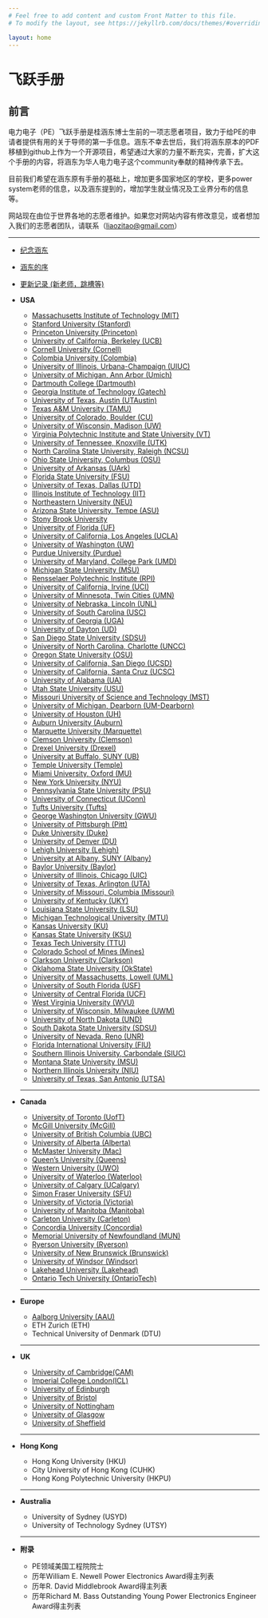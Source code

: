 ```yaml
---
# Feel free to add content and custom Front Matter to this file.
# To modify the layout, see https://jekyllrb.com/docs/themes/#overriding-theme-defaults

layout: home
---
```

# 飞跃手册

## **前言**

电力电子（PE）飞跃手册是桂涵东博士生前的一项志愿者项目，致力于给PE的申请者提供有用的关于导师的第一手信息。涵东不幸去世后，我们将涵东原本的PDF移植到github上作为一个开源项目，希望通过大家的力量不断充实，完善，扩大这个手册的内容，将涵东为华人电力电子这个community奉献的精神传承下去。

目前我们希望在涵东原有手册的基础上，增加更多国家地区的学校，更多power system老师的信息，以及涵东提到的，增加学生就业情况及工业界分布的信息等。

网站现在由位于世界各地的志愿者维护。如果您对网站内容有修改意见，或者想加入我们的志愿者团队，请联系（liaozitao@gmail.com）

---

* [纪念涵东](https://handonggui.github.io/)
* [涵东的序](https://zliao555.github.io/my-site/handong_intro)
* [更新记录 (新老师，跳槽等)](https://zliao555.github.io/my-site/updates)

* **USA**
  * [Massachusetts Institute of Technology (MIT)](https://zliao555.github.io/my-site/mit)
  * [Stanford University (Stanford)](https://zliao555.github.io/my-site/stanford)
  * [Princeton University (Princeton)](https://zliao555.github.io/my-site/princeton) 
  * [University of California, Berkeley (UCB)](https://zliao555.github.io/my-site/ucb) 
  * [Cornell University (Cornell)](https://zliao555.github.io/my-site/cornell) 
  * [Colombia University (Colombia)](https://zliao555.github.io/my-site/colombia) 
  * [University of Illinois, Urbana-Champaign (UIUC)](https://zliao555.github.io/my-site/uiuc)
  * [University of Michigan, Ann Arbor (Umich)](https://zliao555.github.io/my-site/umich) 
  * [Dartmouth College (Dartmouth)](https://zliao555.github.io/my-site/dartmouth) 
  * [Georgia Institute of Technology (Gatech)](https://zliao555.github.io/my-site/gatech) 
  * [University of Texas, Austin (UTAustin)](https://zliao555.github.io/my-site/utaustin)
  * [Texas A&M University (TAMU)](https://zliao555.github.io/my-site/tamu) 
  * [University of Colorado, Boulder (CU)](https://zliao555.github.io/my-site/cuboulder)
  * [University of Wisconsin, Madison (UW)](https://zliao555.github.io/my-site/uwmadison)
  * [Virginia Polytechnic Institute and State University (VT)](https://zliao555.github.io/my-site/vt) 
  * [University of Tennessee, Knoxville (UTK)](https://zliao555.github.io/my-site/utk) 
  * [North Carolina State University, Raleigh (NCSU)](https://zliao555.github.io/my-site/ncsu) 
  * [Ohio State University, Columbus (OSU)](https://zliao555.github.io/my-site/osu) 
  * [University of Arkansas (UArk)](https://zliao555.github.io/my-site/uark)  
  * [Florida State University (FSU)](https://zliao555.github.io/my-site/fsu) 
  * [University of Texas, Dallas (UTD)](https://zliao555.github.io/my-site/utd) 
  * [Illinois Institute of Technology (IIT)](https://zliao555.github.io/my-site/iit)
  * [Northeastern University (NEU)](https://zliao555.github.io/my-site/neu)
  * [Arizona State University, Tempe (ASU)](https://zliao555.github.io/my-site/asu)
  * [Stony Brook University](https://zliao555.github.io/my-site/stony)
  * [University of Florida (UF)](https://zliao555.github.io/my-site/uf) 
  * [University of California, Los Angeles (UCLA)](https://zliao555.github.io/my-site/ucla)
  * [University of Washington (UW)](https://zliao555.github.io/my-site/uw) 
  * [Purdue University (Purdue)](https://zliao555.github.io/my-site/purdue)
  * [University of Maryland, College Park (UMD)](https://zliao555.github.io/my-site/umd)
  * [Michigan State University (MSU)](https://zliao555.github.io/my-site/msu)
  * [Rensselaer Polytechnic Institute (RPI)](https://zliao555.github.io/my-site/rpi)
  * [University of California, Irvine (UCI)](https://zliao555.github.io/my-site/uci)
  * [University of Minnesota, Twin Cities (UMN)](https://zliao555.github.io/my-site/umn) 
  * [University of Nebraska, Lincoln (UNL)](https://zliao555.github.io/my-site/nebraska) 
  * [University of South Carolina (USC)](https://zliao555.github.io/my-site/USC)
  * [University of Georgia (UGA)](https://zliao555.github.io/my-site/UGA)
  * [University of Dayton (UD)](https://zliao555.github.io/my-site/dayton)
  * [San Diego State University (SDSU)](https://zliao555.github.io/my-site/SDSU)
  * [University of North Carolina, Charlotte (UNCC)](https://zliao555.github.io/my-site/UNCC) 
  * [Oregon State University (OSU)](https://zliao555.github.io/my-site/OSU)
  * [University of California, San Diego (UCSD)](https://zliao555.github.io/my-site/UCSD)
  * [University of California, Santa Cruz (UCSC)](https://zliao555.github.io/my-site/UCSC)
  * [University of Alabama (UA)](https://zliao555.github.io/my-site/UA)
  * [Utah State University (USU)](https://zliao555.github.io/my-site/USU)
  * [Missouri University of Science and Technology (MST)](https://zliao555.github.io/my-site/MST)
  * [University of Michigan, Dearborn (UM-Dearborn)](https://zliao555.github.io/my-site/UMDearborn)
  * [University of Houston (UH)](https://zliao555.github.io/my-site/UH)
  * [Auburn University (Auburn)](https://zliao555.github.io/my-site/Auburn)
  * [Marquette University (Marquette)](https://zliao555.github.io/my-site/marquette)
  * [Clemson University (Clemson)](https://zliao555.github.io/my-site/clemson) 
  * [Drexel University (Drexel)](https://zliao555.github.io/my-site/drexel)
  * [University at Buffalo, SUNY (UB)](https://zliao555.github.io/my-site/buffalo)
  * [Temple University (Temple)](https://zliao555.github.io/my-site/temple)
  * [Miami University, Oxford (MU)](https://zliao555.github.io/my-site/miami)
  * [New York University (NYU)](https://zliao555.github.io/my-site/nyu)
  * [Pennsylvania State University (PSU)](https://zliao555.github.io/my-site/psu)
  * [University of Connecticut (UConn)](https://zliao555.github.io/my-site/uconn)
  * [Tufts University (Tufts)](https://zliao555.github.io/my-site/tufts)
  * [George Washington University (GWU)](https://zliao555.github.io/my-site/gwu)
  * [University of Pittsburgh (Pitt)](https://zliao555.github.io/my-site/pitt)
  * [Duke University (Duke)](https://zliao555.github.io/my-site/duke) 
  * [University of Denver (DU)](https://zliao555.github.io/my-site/denver) 
  * [Lehigh University (Lehigh)](https://zliao555.github.io/my-site/lehigh)
  * [University at Albany, SUNY (Albany)](https://zliao555.github.io/my-site/albany) 
  * [Baylor University (Baylor)](https://zliao555.github.io/my-site/baylor) 
  * [University of Illinois, Chicago (UIC)](https://zliao555.github.io/my-site/uic) 
  * [University of Texas, Arlington (UTA)](https://zliao555.github.io/my-site/uta) 
  * [University of Missouri, Columbia (Missouri)](https://zliao555.github.io/my-site/missouri) 
  * [University of Kentucky (UKY)](https://zliao555.github.io/my-site/uky) 
  * [Louisiana State University (LSU)](https://zliao555.github.io/my-site/lsu) 
  * [Michigan Technological University (MTU)](https://zliao555.github.io/my-site/mtu)  
  * [Kansas University (KU)](https://zliao555.github.io/my-site/ku)
  * [Kansas State University (KSU)](https://zliao555.github.io/my-site/ksu) 
  * [Texas Tech University (TTU)](https://zliao555.github.io/my-site/ttu) 
  * [Colorado School of Mines (Mines)](https://zliao555.github.io/my-site/mines) 
  * [Clarkson University (Clarkson)](https://zliao555.github.io/my-site/clarkson) 
  * [Oklahoma State University (OkState)](https://zliao555.github.io/my-site/okstate) 
  * [University of Massachusetts, Lowell (UML)](https://zliao555.github.io/my-site/uml) 
  * [University of South Florida (USF)](https://zliao555.github.io/my-site/usf) 
  * [University of Central Florida (UCF)](https://zliao555.github.io/my-site/ucf)
  * [West Virginia University (WVU)](https://zliao555.github.io/my-site/wvu) 
  * [University of Wisconsin, Milwaukee (UWM)](https://zliao555.github.io/my-site/uwmil)
  * [University of North Dakota (UND)](https://zliao555.github.io/my-site/und)
  * [South Dakota State University (SDSU)](https://zliao555.github.io/my-site/SDASU) 
  * [University of Nevada, Reno (UNR)](https://zliao555.github.io/my-site/unr)
  * [Florida International University (FIU)](https://zliao555.github.io/my-site/fiu)
  * [Southern Illinois University, Carbondale (SIUC)](https://zliao555.github.io/my-site/siuc)
  * [Montana State University (MSU)](https://zliao555.github.io/my-site/MSU)
  * [Northern Illinois University (NIU)](https://zliao555.github.io/my-site/niu)
  * [University of Texas, San Antonio (UTSA)](https://zliao555.github.io/my-site/utsa)
  
  ---
  
* **Canada** 
  * [University of Toronto (UofT)](https://zliao555.github.io/my-site/UofT)
  * [McGill University (McGill)](https://zliao555.github.io/my-site/McGill)
  * [University of British Columbia (UBC)](https://zliao555.github.io/my-site/ubc) 
  * [University of Alberta (Alberta)](https://zliao555.github.io/my-site/Alberta)
  * [McMaster University (Mac)](https://zliao555.github.io/my-site/Mac)
  * [Queen’s University (Queens)](https://zliao555.github.io/my-site/Queens)
  * [Western University (UWO)](https://zliao555.github.io/my-site/UWO)
  * [University of Waterloo (Waterloo)](https://zliao555.github.io/my-site/Waterloo) 
  * [University of Calgary (UCalgary)](https://zliao555.github.io/my-site/UCalgary)
  * [Simon Fraser University (SFU)](https://zliao555.github.io/my-site/SFU)
  * [University of Victoria (Victoria)](https://zliao555.github.io/my-site/Victoria)
  * [University of Manitoba (Manitoba)](https://zliao555.github.io/my-site/Manitoba)
  * [Carleton University (Carleton)](https://zliao555.github.io/my-site/Carleton)
  * [Concordia University (Concordia)](https://zliao555.github.io/my-site/Concordia)
  * [Memorial University of Newfoundland (MUN)](https://zliao555.github.io/my-site/MUN)
  * [Ryerson University (Ryerson)](https://zliao555.github.io/my-site/Ryerson)
  * [University of New Brunswick (Brunswick)](https://zliao555.github.io/my-site/Brunswick)
  * [University of Windsor (Windsor)](https://zliao555.github.io/my-site/Windsor)
  * [Lakehead University (Lakehead)](https://zliao555.github.io/my-site/Lakehead)
  * [Ontario Tech University (OntarioTech)](https://zliao555.github.io/my-site/OntarioTech)
 
  ---
  
* **Europe**
  * [Aalborg University (AAU)](https://zliao555.github.io/my-site/AAU)
  * ETH Zurich (ETH)
  * Technical University of Denmark (DTU)
  
  ---
  
* **UK**  
  * [University of Cambridge(CAM)](https://zliao555.github.io/my-site/ucam-uk)
  * [Imperial College London(ICL)](https://zliao555.github.io/my-site/icl-uk)
  * [University of Edinburgh](https://zliao555.github.io/my-site/edinburgh-UK)
  * [University of Bristol](https://zliao555.github.io/my-site/bristol-UK)
  * [University of Nottingham](https://zliao555.github.io/my-site/nott-uk)
  * [University of Glasgow](https://zliao555.github.io/my-site/glasgow-uk)
  * [University of Sheffield](https://zliao555.github.io/my-site/sheff-uk)
  
  ---
  
* **Hong Kong**
  * Hong Kong University (HKU)
  * City University of Hong Kong (CUHK)
  * Hong Kong Polytechnic University (HKPU)
  
  ---
  
* **Australia**
  * University of Sydney (USYD)
  * University of Technology Sydney (UTSY)
  
  ---
  
* **附录** 
  * PE领域美国工程院院士 
  * 历年William E. Newell Power Electronics Award得主列表 
  * 历年R. David Middlebrook Award得主列表 
  * 历年Richard M. Bass Outstanding Young Power Electronics Engineer Award得主列表 
